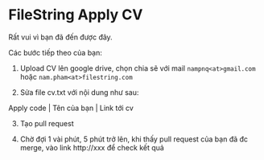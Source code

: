 # FileString Apply CV

Rất vui vì bạn đã đến được đây.

Các bước tiếp theo của bạn:

1. Upload CV lên google drive, chọn chia sẽ với mail `nampnq<at>gmail.com` hoặc `nam.pham<at>filestring.com`

2. Sửa file cv.txt với nội dung như sau:

Apply code | Tên của bạn | Link tới cv

3. Tạo pull request

4. Chờ đợi 1 vài phút, 5 phút trở lên, khi thấy pull request của bạn đã đc merge, vào link http://xxx để check kết quả

